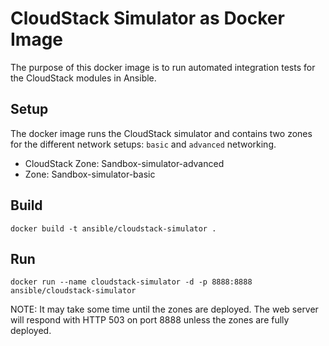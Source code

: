 # CloudStack Simulator as Docker Image

The purpose of this docker image is to run automated integration tests for the CloudStack modules in Ansible.

## Setup

The docker image runs the CloudStack simulator and contains two zones for the different network setups: `basic` and `advanced` networking.

* CloudStack Zone: Sandbox-simulator-advanced
* Zone: Sandbox-simulator-basic

## Build

    docker build -t ansible/cloudstack-simulator .

## Run

    docker run --name cloudstack-simulator -d -p 8888:8888 ansible/cloudstack-simulator

NOTE: It may take some time until the zones are deployed. The web server will respond with HTTP 503 on port 8888 unless the zones are fully deployed.
